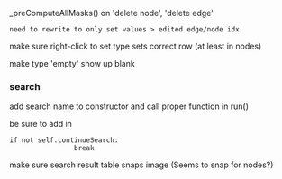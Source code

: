 

_preComputeAllMasks() on 'delete node', 'delete edge'

    need to rewrite to only set values > edited edge/node idx

make sure right-click to set type sets correct row (at least in nodes)

make type 'empty' show up blank

### search

add search name to constructor and call proper function in run()

be sure to add in

```
if not self.continueSearch:
				break
```

make sure search result table snaps image (Seems to snap for nodes?)

